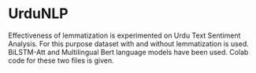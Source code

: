 # UrduNLP
Effectiveness of lemmatization is experimented on Urdu Text Sentiment Analysis. For this purpose dataset with and without lemmatization is used.
BiLSTM-Att and Multilingual Bert language models have been used. Colab code for these two files is given.
